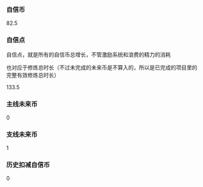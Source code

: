 ### 自信币
82.5

### 自信点
自信点，就是所有的自信币总增长，不管激励系统和浪费的精力的消耗

也对应于修炼总时长（不过未完成的未来币是不算入的，所以是已完成的项目里的完整有效修炼总时长）

133.5

### 主线未来币
0

### 支线未来币
1

### 历史扣减自信币
0

